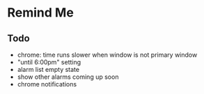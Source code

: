 # Remind Me

## Todo
* chrome: time runs slower when window is not primary window
* "until 6:00pm" setting
* alarm list empty state
* show other alarms coming up soon
* chrome notifications
